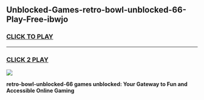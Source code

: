 
## Unblocked-Games-retro-bowl-unblocked-66-Play-Free-ibwjo
<h3>
<a href="https://premium76.site?title=retro-bowl-unblocked-66&ref=23A">CLICK TO PLAY</a></h3>
<hr>

<h3>
<a href="https://premium76.site?title=retro-bowl-unblocked-66&ref=23A">CLICK 2 PLAY</a>
  
</h3>

<a href="https://premium76.site?title=retro-bowl-unblocked-66&ref=23A"><img src="https://clearcache.store/games.png"></a>


**retro-bowl-unblocked-66 games unblocked: Your Gateway to Fun and Accessible Online Gaming**
